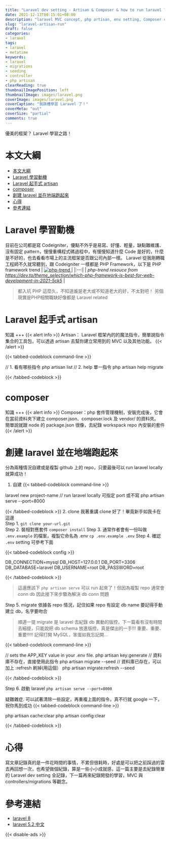 ```yaml
---
title: "Laravel dev setting - Artisan & Composer & how to run laravel locally"
date: 2021-12-13T00:15:01+08:00
description: "laravel MVC concept, php artisan, env setting, Composer concept, how to run laravel locally"
slug: "laravel-artisan-run"
draft: false
categories:
- laravel
tags:
- laravel
- metatime
keywords:
- laravel
- migrations
- seeding
- controller
- php artisan
clearReading: true
thumbnailImagePosition: left
thumbnailImage: images/laravel.png
coverImage: images/laravel.png
coverCaption: "我跳槽學習 Laravel 了！"
coverMeta: "out"
coverSize: "partial"
comments: true
---
```

優美的框架？ Laravel 學習之路！
<!--more-->
# 本文大綱
- [本文大綱](#本文大綱)
- [Laravel 學習動機](#laravel-學習動機)
- [Laravel 起手式 artisan](#laravel-起手式-artisan)
- [composer](#composer)
- [創建 laravel 並在地端跑起來](#創建-laravel-並在地端跑起來)
- [心得](#心得)
- [參考連結](#參考連結)

# Laravel 學習動機
目前在公司都是寫 Codeigniter，優點不外乎是易寫、好懂、輕量，缺點難維護、沒有固定 pattern，慢慢重構程式碼過程中，有慢慢知道什麼 Code 是好的，什麼是不好的，也去看看市場上的主流框架是否跟公司內部一樣。
Laravel 從我剛轉職工程師不久就常聽到，跟 Codeigniter 一樣都是 PHP Framework，以下是 PHP framework trend
| [![php-trend](/images/php-trend.png) ](/images/php-trend.png)| 
|:--:|
| *php-trend resouce from https://dev.to/theme_selection/which-php-framework-is-best-for-web-development-in-2021-5ck5* |

> 都入坑 PHP 這麼久，不知道誰是老大或不知道老大的好，不太對吧！ 另個現實是PHP相關職缺好像都是 Laravel related

# Laravel 起手式 artisan

知識 +++
{{< alert info >}}
Artisan： Laravel 框架內的的魔法指令，簡單說指令集合的工具包，可以透過 artisan 去幫你建立常用到的 MVC 以及其他功能。
{{< /alert >}}

{{< tabbed-codeblock command-line >}}
<!-- tab cmd -->
// 1. 看有哪些指令
php artisan list
// 2. help 單一指令
php artisan help migrate
<!-- endtab -->
{{< /tabbed-codeblock >}}
# composer
知識 +++
{{< alert info >}}
Composer：php 套件管理機制，安裝完成後，它會在當前資料夾下建立 composer.json、composer.lock 及 vendor/ 的資料夾。  
簡單說就跟 node 的 package.json 很像，去紀錄 workspack repo 內安裝的套件
{{< /alert >}}

# 創建 laravel 並在地端跑起來
分為兩種情況自建或是複製 github 上的 repo，只要最後可以 run laravel locally 就算成功！
1. 自建 
{{< tabbed-codeblock command-line >}}
<!-- tab cmd -->
laravel new project-name
// run laravel locally 可指定 port 或不寫
php artisan serve --port=8000
<!-- endtab -->
{{< /tabbed-codeblock >}}
2. clone 
我著重講 clone 好了！畢竟新手如我卡在這邊  
Step 1. `git clone your-url.git`  
Step 2. 裝相對應套件 `composer install`
Step 3. 通常作者會有一份叫做 `.env.example` 的檔案，複製它命名為 .env `cp .env.example .env`
Step 4. 確認 `.env` setting 可參考下面

{{< tabbed-codeblock config >}}
<!-- tab env -->
DB_CONNECTION=mysql
DB_HOST=127.0.0.1
DB_PORT=3306
DB_DATABASE=laravel
DB_USERNAME=root
DB_PASSWORD=root
<!-- endtab -->
{{< /tabbed-codeblock >}}  

> 這邊應該下 `php artisan serve` 可以 run 起來了！但因為複製 repo 通常會 conn db 因此接下來步驟為解決 db conn 問題

Step 5. migrate 依據各 repo 情況，記住如果 repo 有設定 db name 要記得手動建立 db，名字要吻合
> 順道一提 migrate 是 laravel 去紀錄 db 異動的版控，下一篇看有沒有時間去細提，只能說把 db schema 放進版控，真是傑出的一手!!!
> 重要、重要、重要!!!!! 記得打開 MySQL，笨蛋如我忘記開...  

{{< tabbed-codeblock command-line >}}
<!-- tab cmd -->
// sets the APP_KEY value in your .env file.
php artisan key:generate
// 資料庫不存在，直接使用此指令
php artisan migrate --seed
// 資料庫已存在，可以加上 :refresh 刷掉(用這個）
php artisan migrate:refresh --seed
<!-- endtab -->
{{< /tabbed-codeblock >}}

Step 6. 啟動 laravel  `php artisan serve --port=8000`

疑難雜症. 可以試著清除一些設定，再重複上面的指令，真不行就 google 一下，祝你馬到成功
{{< tabbed-codeblock command-line >}}
<!-- tab cmd -->
php artisan cache:clear 
php artisan config:clear
<!-- endtab -->
{{< /tabbed-codeblock >}}

# 心得
寫文章記錄真的是一件花時間的事情，不累但很耗時，好處是可以把之前踩過的雷去再回想一次，也希望做個紀錄，算是一些小小成就感，這一篇主要是去紀錄簡單的 Laravel dev setting 全記錄，下一篇再來紀錄開發的學習，MVC 與 controllers/migrations 等觀念。 

# 參考連結
* [laravel 8](https://laravel.com/docs/8.x)
* [laravel 5.2 中文](https://laravel.tw/docs/5.2)

{{< disable-ads >}}